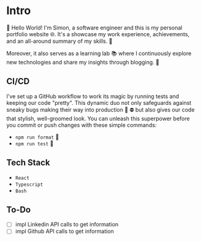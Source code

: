 # Intro

👋 Hello World! I'm Simon, a software engineer and this is my personal portfolio website 🌐. It's a showcase my work experience, achievements, and an all-around summary of my skills. 🚀

Moreover, it also serves as a learning lab 📚 where I continuously explore new technologies and share my insights through blogging. 📝

## CI/CD

I've set up a GitHub workflow to work its magic by running tests and keeping our code "pretty". This dynamic duo not only safeguards against sneaky bugs making their way into production 🐛 ⛔ but also gives our code that stylish, well-groomed look. You can unleash this superpower before you commit or push changes with these simple commands:

- `npm run format` 🎨
- `npm run test` 🧪

## Tech Stack

- `React`
- `Typescript`
- `Bash`

## To-Do

- [ ] impl Linkedin API calls to get information
- [ ] impl Github API calls to get information
